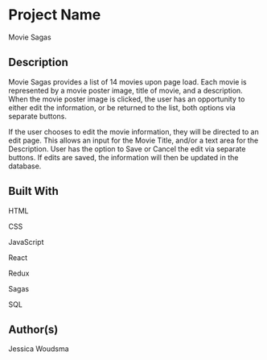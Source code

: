 # Project Name

Movie Sagas

## Description

Movie Sagas provides a list of 14 movies upon page load. Each movie is represented by a movie poster image, title of movie, and a description. When the movie poster image is clicked, the user has an opportunity to either edit the information, or be returned to the list, both options via separate buttons. 

If the user chooses to edit the movie information, they will be directed to an edit page. This allows an input for the Movie Title, and/or a text area for the Description. User has the option to Save or Cancel the edit via separate buttons. If edits are saved, the information will then be updated in the database.

## Built With
HTML

CSS

JavaScript

React

Redux

Sagas

SQL

## Author(s)
Jessica Woudsma

